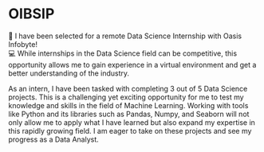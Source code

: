 # OIBSIP

🎉 I have been selected for a remote Data Science Internship with Oasis Infobyte! <br>
💻 While internships in the Data Science field can be competitive, this opportunity allows me to gain experience in a virtual environment 
and get a better understanding of the industry. 

As an intern, I have been tasked with completing 3 out of 5 Data Science projects. This is a challenging yet exciting opportunity for me to test my knowledge and skills in the field of Machine Learning. Working with tools like Python and its libraries such as Pandas, Numpy, and Seaborn will not only allow me to apply what I have learned but also expand my expertise in this rapidly growing field. I am eager to take on these projects and see my progress as a Data Analyst.
